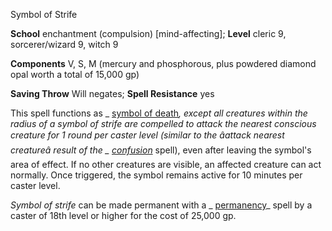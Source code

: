 Symbol of Strife

**School** enchantment (compulsion) [mind-affecting]; **Level** cleric 9, sorcerer/wizard 9, witch 9

**Components** V, S, M (mercury and phosphorous, plus powdered diamond opal worth a total of 15,000 gp)

**Saving Throw** Will negates; **Spell Resistance** yes

This spell functions as _ [symbol of death](/pathfinderRPG/prd/spells/symbolOfDeath.html#_symbol-of-death)_, except all creatures within the radius of a _symbol of strife_ are compelled to attack the nearest conscious creature for 1 round per caster level (similar to the âattack nearest creatureâ result of the _ [confusion](/pathfinderRPG/prd/spells/confusion.html#_confusion)_ spell), even after leaving the symbol's area of effect. If no other creatures are visible, an affected creature can act normally. Once triggered, the symbol remains active for 10 minutes per caster level.

_Symbol of strife_ can be made permanent with a _ [permanency](/pathfinderRPG/prd/spells/permanency.html#_permanency)_ spell by a caster of 18th level or higher for the cost of 25,000 gp.

